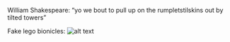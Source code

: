 William Shakespeare: “yo we bout to pull up on the rumpletstilskins out by tilted towers”

Fake lego bionicles:
![alt text](https://prnt.sc/1dqh9wg)
